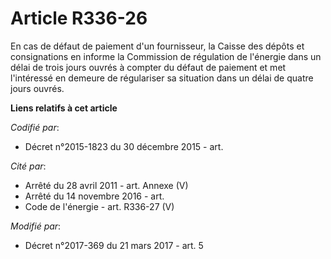 # Article R336-26

En cas de défaut de paiement d'un fournisseur, la Caisse des dépôts et consignations en informe la Commission de régulation
de l'énergie dans un délai de trois jours ouvrés à compter du défaut de paiement et met l'intéressé en demeure de régulariser
sa situation dans un délai de quatre jours ouvrés.

**Liens relatifs à cet article**

_Codifié par_:

  - Décret n°2015-1823 du 30 décembre 2015 - art.

_Cité par_:

  - Arrêté du 28 avril 2011 - art. Annexe (V)
  - Arrêté du 14 novembre 2016 - art.
  - Code de l'énergie - art. R336-27 (V)

_Modifié par_:

  - Décret n°2017-369 du 21 mars 2017 - art. 5
